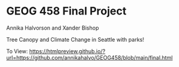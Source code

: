 # GEOG 458 Final Project
Annika Halvorson and Xander Bishop


Tree Canopy and Climate Change in Seattle
with parks!


To View:
https://htmlpreview.github.io/?url=https://github.com/annikahalvo/GEOG458/blob/main/final.html


